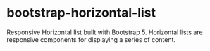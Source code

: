# bootstrap-horizontal-list
Responsive Horizontal list built with Bootstrap 5. Horizontal lists are responsive components for displaying a series of content.
